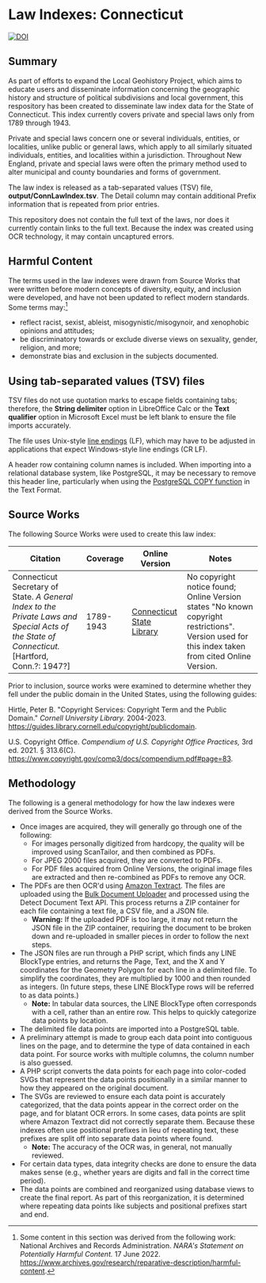 # Law Indexes: Connecticut

[![DOI](https://zenodo.org/badge/737949788.svg)](https://zenodo.org/doi/10.5281/zenodo.10450059)

## Summary

As part of efforts to expand the Local Geohistory Project, which aims to educate users and disseminate information concerning the geographic history and structure of political subdivisions and local government, this respository has been created to disseminate law index data for the State of Connecticut. This index currently covers private and special laws only from 1789 through 1943.

Private and special laws concern one or several individuals, entities, or localities, unlike public or general laws, which apply to all similarly situated individuals, entities, and localities within a jurisdiction. Throughout New England, private and special laws were often the primary method used to alter municipal and county boundaries and forms of government.

The law index is released as a tab-separated values (TSV) file, **output/ConnLawIndex.tsv**. The Detail column may contain additional Prefix information that is repeated from prior entries.

This repository does not contain the full text of the laws, nor does it currently contain links to the full text. Because the index was created using OCR technology, it may contain uncaptured errors.

## Harmful Content

The terms used in the law indexes were drawn from Source Works that were written before modern concepts of diversity, equity, and inclusion were developed, and have not been updated to reflect modern standards. Some terms may:[^1]

- reflect racist, sexist, ableist, misogynistic/misogynoir, and xenophobic opinions and attitudes;
- be discriminatory towards or exclude diverse views on sexuality, gender, religion, and more;
- demonstrate bias and exclusion in the subjects documented.

## Using tab-separated values (TSV) files

TSV files do not use quotation marks to escape fields containing tabs; therefore, the **String delimiter** option in LibreOffice Calc or the **Text qualifier** option in Microsoft Excel must be left blank to ensure the file imports accurately.

The file uses Unix-style [line endings](https://en.wikipedia.org/wiki/Newline#Representations) (LF), which may have to be adjusted in applications that expect Windows-style line endings (CR LF).

A header row containing column names is included. When importing into a relational database system, like PostgreSQL, it may be necessary to remove this header line, particularly when using the [PostgreSQL COPY function](https://www.postgresql.org/docs/16/sql-copy.html) in the Text Format.

## Source Works

The following Source Works were used to create this law index:

| Citation | Coverage | Online Version | Notes |
| -------- | -------- | -------------- | ----- |
| Connecticut Secretary of State. *A General Index to the Private Laws and Special Acts of the State of Connecticut.* [Hartford, Conn.?: 1947?] | 1789-1943 | [Connecticut State Library](http://hdl.handle.net/11134/30002:21947923) | No copyright notice found; Online Version states "No known copyright restrictions". Version used for this index taken from cited Online Version. |

Prior to inclusion, source works were examined to determine whether they fell under the public domain in the United States, using the following guides:

Hirtle, Peter B. "Copyright Services: Copyright Term and the Public Domain." *Cornell University Library.* 2004-2023. <https://guides.library.cornell.edu/copyright/publicdomain>.

U.S. Copyright Office. *Compendium of U.S. Copyright Office Practices,* 3rd ed. 2021. § 313.6(C). <https://www.copyright.gov/comp3/docs/compendium.pdf#page=83>.

## Methodology

The following is a general methodology for how the law indexes were derived from the Source Works.

- Once images are acquired, they will generally go through one of the following:
  - For images personally digitized from hardcopy, the quality will be improved using ScanTailor, and then combined as PDFs.
  - For JPEG 2000 files acquired, they are converted to PDFs.
  - For PDF files acquired from Online Versions, the original image files are extracted and then re-combined as PDFs to remove any OCR.
- The PDFs are then OCR'd using [Amazon Textract](https://aws.amazon.com/pm/textract/). The files are uploaded using the [Bulk Document Uploader](https://docs.aws.amazon.com/textract/latest/dg/bulk-uploader-best-practices.html) and processed using the Detect Document Text API. This process returns a ZIP container for each file containing a text file, a CSV file, and a JSON file.
  - **Warning:** If the uploaded PDF is too large, it may not return the JSON file in the ZIP container, requiring the document to be broken down and re-uploaded in smaller pieces in order to follow the next steps.
- The JSON files are run through a PHP script, which finds any LINE BlockType entries, and returns the Page, Text, and the X and Y coordinates for the Geometry Polygon for each line in a delimited file. To simplify the coordinates, they are multiplied by 1000 and then rounded as integers. (In future steps, these LINE BlockType rows will be referred to as data points.)
  - **Note:** In tabular data sources, the LINE BlockType often corresponds with a cell, rather than an entire row. This helps to quickly categorize data points by location.
- The delimited file data points are imported into a PostgreSQL table.
- A preliminary attempt is made to group each data point into contiguous lines on the page, and to determine the type of data contained in each data point. For source works with multiple columns, the column number is also guessed.
- A PHP script converts the data points for each page into color-coded SVGs that represent the data points positionally in a similar manner to how they appeared on the original document.
- The SVGs are reviewed to ensure each data point is accurately categorized, that the data points appear in the correct order on the page, and for blatant OCR errors. In some cases, data points are split where Amazon Textract did not correctly separate them. Because these indexes often use positional prefixes in lieu of repeating text, these prefixes are split off into separate data points where found.
  - **Note:** The accuracy of the OCR was, in general, not manually reviewed.
- For certain data types, data integrity checks are done to ensure the data makes sense (e.g., whether years are digits and fall in the correct time period).
- The data points are combined and reorganized using database views to create the final report. As part of this reorganization, it is determined where repeating data points like subjects and positional prefixes start and end.

[^1]: Some content in this section was derived from the following work: National Archives and Records Administration. *NARA's Statement on Potentially Harmful Content.* 17 June 2022. <https://www.archives.gov/research/reparative-description/harmful-content>.
